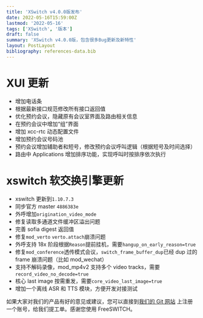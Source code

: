 ```yaml
---
title: 'XSwitch v4.0.0版发布'
date: 2022-05-16T15:59:00Z
lastmod: '2022-05-16'
tags: ['XSwitch', '版本']
draft: false
summary: 'XSwitch v4.0.0版，包含很多Bug更新及新特性'
layout: PostLayout
bibliography: references-data.bib
---
```


# XUI 更新

- 增加电话条
- 根据最新接口规范修改所有接口返回值
- 优化预约会议，隐藏原有会议室界面及路由相关信息
- 在预约会议中增加“组”界面
- 增加 xcc-rtc 动态配置文件
- 增加预约会议号码池
- 预约会议增加辅助者和短号，修改预约会议呼叫逻辑（根据短号及时间选择）
- 路由中 Applications 增加排序功能，实现呼叫时按排序依次执行

# xswitch 软交换引擎更新

- xswitch 更新到`1.10.7.3`
- 同步官方 master `4886383e`
- 外呼增加`origination_video_mode`
- 修复读取多通道文件缓冲区溢出问题
- 完善 sofia digest 返回值
- 修复`mod_verto` `verto.attach`崩溃问题
- 外呼支持 18x 阶段根据`Reason`提前挂机，需要`hangup_on_early_reason=true`
- 修复`mod_conference`透传模式会议，`switch_frame_buffer_dup`已经 dup 过的 frame 崩溃问题（比如 mod_wechat）
- 支持不解码录像，mod_mp4v2 支持多个 video tracks，需要`record_video_no_decode=true`
- 核心 last image 按需重发，需要`core_video_last_image=true`
- 增加一个离线 ASR 和 TTS 模块，方便开发对接测试

如果大家对我们的产品有好的意见或建议，您可以直接到[我们的 Git 网站](https://git.xswitch.cn/) 上注册一个账号，给我们提工单。感谢您使用 FreeSWITCH。
